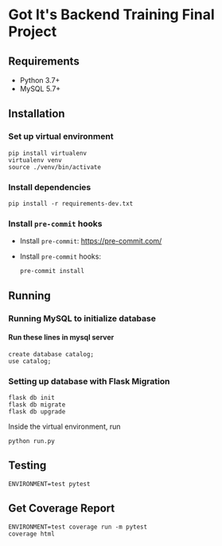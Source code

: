 # Got It's Backend Training Final Project

## Requirements

- Python 3.7+
- MySQL 5.7+

## Installation

### Set up virtual environment

```shell
pip install virtualenv
virtualenv venv
source ./venv/bin/activate
```

### Install dependencies

```shell
pip install -r requirements-dev.txt
```

### Install `pre-commit` hooks

- Install `pre-commit`: https://pre-commit.com/
- Install `pre-commit` hooks:

  ```shell
  pre-commit install
  ```

## Running

### Running MySQL to initialize database 
#### Run these lines in mysql server
```shell
create database catalog;
use catalog;
```


### Setting up database with Flask Migration
```shell
flask db init
flask db migrate
flask db upgrade
```

Inside the virtual environment, run

```shell
python run.py
```

## Testing
```shell
ENVIRONMENT=test pytest
```

## Get Coverage Report
```shell
ENVIRONMENT=test coverage run -m pytest
coverage html
```
